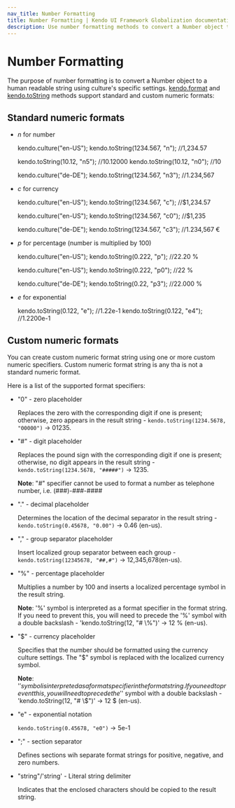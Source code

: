 ```yaml
---
nav_title: Number Formatting
title: Number Formatting | Kendo UI Framework Globalization documentation
description: Use number formatting methods to convert a Number object to a human readable string using culture's specific settings.
---
```


# Number Formatting

The purpose of number formatting is to convert a Number object to a human readable string using culture's specific settings. [kendo.format](/api/framework/kendo#format) and [kendo.toString](/api/framework/kendo#tostring) methods support standard and custom numeric formats:

## Standard numeric formats

- *n* for number

    kendo.culture("en-US");
    kendo.toString(1234.567, "n"); //1,234.57

	kendo.toString(10.12, "n5"); //10.12000
	kendo.toString(10.12, "n0"); //10

    kendo.culture("de-DE");
    kendo.toString(1234.567, "n3"); //1.234,567

- *c* for currency

	kendo.culture("en-US");
    kendo.toString(1234.567, "c"); //$1,234.57

	kendo.culture("en-US");
	kendo.toString(1234.567, "c0"); //$1,235

    kendo.culture("de-DE");
    kendo.toString(1234.567, "c3"); //1.234,567 €

- *p* for percentage (number is multiplied by 100)

	kendo.culture("en-US");
    kendo.toString(0.222, "p"); //22.20 %

	kendo.culture("en-US");
    kendo.toString(0.222, "p0"); //22 %

    kendo.culture("de-DE");
    kendo.toString(0.22, "p3"); //22.000 %

- *e* for exponential

   kendo.toString(0.122, "e"); //1.22e-1
   kendo.toString(0.122, "e4"); //1.2200e-1

## Custom numeric formats

You can create custom numeric format string using one or more custom numeric specifiers. Custom numeric format string is any tha is not a standard numeric format.

Here is a list of the supported format specifiers:

- "0" - zero placeholder

    Replaces the zero with the corresponding digit if one is present; otherwise, zero appears in the result string - `kendo.toString(1234.5678, "00000")` -> 01235.

- "#" - digit placeholder

    Replaces the pound sign with the corresponding digit if one is present; otherwise, no digit appears in the result string - `kendo.toString(1234.5678, "#####")` -> 1235.

    **Note**: "#" specifier cannot be used to format a number as telephone number, i.e. (###)-###-####

- "." - decimal placeholder

    Determines the location of the decimal separator in the result string - `kendo.toString(0.45678, "0.00")` -> 0.46 (en-us).

- "," - group separator placeholder

    Insert localized group separator between each group - `kendo.toString(12345678, "##,#")` -> 12,345,678(en-us).

- "%" - percentage placeholder

    Multiplies a number by 100 and inserts a localized percentage symbol in the result string.

    **Note**: '%' symbol is interpreted as a format specifier in the format string. If you need to prevent this, you will need to precede the '%' symbol with a double backslash - 'kendo.toString(12, "# \\\%")' -> 12 % (en-us).

- "$" - currency placeholder

    Specifies that the number should be formatted using the currency culture settings. The "$" symbol is replaced with the localized currency symbol.

    **Note**: '$' symbol is interpreted as a format specifier in the format string. If you need to prevent this, you will need to precede the '$' symbol with a double backslash - 'kendo.toString(12, "# \\\$")' -> 12 $ (en-us).

- "e" - exponential notation

    `kendo.toString(0.45678, "e0")` -> 5e-1

- ";" - section separator

    Defines sections wih separate format strings for positive, negative, and zero numbers.

- "string"/'string' - Literal string delimiter

    Indicates that the enclosed characters should be copied to the result string.
